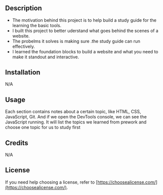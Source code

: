 # <Prework Study Guide Webpage>

## Description

- The motivation behind this project is to help build a study guide for the learning the basic tools.
- I built this project to better uderstand what goes behind the scenes of a website.
- The probelms it solves is making sure .the study guide can run effectively.
- I learned the foundation blocks to build a website and what you need to make it standout and interactive.


## Installation

N/A


## Usage

Each section contains notes about a certain topic, like HTML, CSS, JavaScript, Git. And if we open the DevTools console, we can see the JavaScript running. It will list the topics we learned from prework and choose one topic for us to study first



## Credits

N/A

## License

 If you need help choosing a license, refer to [https://choosealicense.com/](https://choosealicense.com/).

